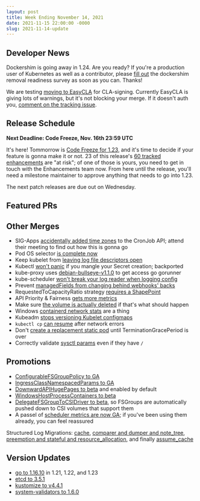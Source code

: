 ```yaml
---
layout: post
title: Week Ending November 14, 2021
date: 2021-11-15 22:00:00 -0000
slug: 2021-11-14-update
---
```


## Developer News

Dockershim is going away in 1.24.  Are you ready?  If you're a production user of Kubernetes as well as a contributor, please [fill out](https://forms.gle/svCJmhvTv78jGdSx8) the dockershim removal readiness survey as soon as you can.  Thanks!

We are testing [moving to EasyCLA](https://groups.google.com/g/kubernetes-dev/c/-mdBNXLYZ_Y) for CLA-signing.  Currently EasyCLA is giving lots of warnings, but it's not blocking your merge. If it doesn't auth you, [comment on the tracking issue](https://github.com/kubernetes/org/issues/3068).


## Release Schedule

**Next Deadline: Code Freeze, Nov. 16th 23:59 UTC**

It's here! Tommorrow is [Code Freeze for 1.23](https://groups.google.com/g/kubernetes-dev/c/pqdD3S7rhy0), and it's time to decide if your feature is gonna make it or not. 23 of this release's [60 tracked enhancements](http://bit.ly/k8s123-enhancements) are "at risk"; of one of those is yours, you need to get in touch with the Enhancements team now. From here until the release, you'll need a milestone maintainer to approve anything that needs to go into 1.23.

The next patch releases are due out on Wednesday.

## Featured PRs


## Other Merges

* SIG-Apps [accidentally added time zones](https://groups.google.com/g/kubernetes-dev/c/rlyEWxVbrVY) to the CronJob API; attend their meeting to find out how this is gonna go
* Pod OS selector [is complete now](https://github.com/kubernetes/kubernetes/pull/105292)
* Keep kubelet from [leaving log file descriptors open](https://github.com/kubernetes/kubernetes/pull/106382)
* Kubectl [won't panic](https://github.com/kubernetes/kubernetes/pull/106317) if you mangle your Secret creation; backported
* kube-proxy uses [debian-bullseye-v1.1.0](https://github.com/kubernetes/kubernetes/pull/106301) to get access go gorunner
* kube-scheduler [won't break your log reader when logging config](https://github.com/kubernetes/kubernetes/pull/106228)
* Prevent [managedFields from changing behind webhooks' backs](https://github.com/kubernetes/kubernetes/pull/106195)
* RequestedToCapacityRatio strategy [requires a ShapePoint](https://github.com/kubernetes/kubernetes/pull/106169)
* API Priority & Fairness [gets more metrics](https://github.com/kubernetes/kubernetes/pull/105873)
* Make sure [the volume is actually deleted](https://github.com/kubernetes/kubernetes/pull/105773) if that's what should happen
* Windows [containerd network stats](https://github.com/kubernetes/kubernetes/pull/105744) are a thing
* Kubeadm [stops versioning Kubelet configmaps](https://github.com/kubernetes/kubernetes/pull/105741)
* `kubectl cp` [can resume](https://github.com/kubernetes/kubernetes/pull/104792) after network errors
* Don't [create a replacement static pod](https://github.com/kubernetes/kubernetes/pull/104743) until TerminationGracePeriod is over
* Correctly validate [sysctl params](https://github.com/kubernetes/kubernetes/pull/102393) even if they have `/`

## Promotions

* [ConfigurableFSGroupPolicy to GA](https://github.com/kubernetes/kubernetes/pull/105885)
* [IngressClassNamespacedParams to GA](https://github.com/kubernetes/kubernetes/pull/104636)
* [DownwardAPIHugePages to beta](https://github.com/kubernetes/kubernetes/pull/106271) and enabled by default
* [WindowsHostProcessContainers to beta](https://github.com/kubernetes/kubernetes/pull/106058)
* [DelegateFSGroupToCSIDriver to beta](https://github.com/kubernetes/kubernetes/pull/106330), so FSGroups are automatically pushed down to CSI volumes that support them
* A passel of [scheduler metrics are now GA](https://github.com/kubernetes/kubernetes/pull/106266); if you've been using them already, you can feel reassured

Structured Log Migrations: [cache](https://github.com/kubernetes/kubernetes/pull/105969), [comparer and dumper and note_tree](https://github.com/kubernetes/kubernetes/pull/105968), [preemption and stateful and resource_allocation](https://github.com/kubernetes/kubernetes/pull/105967), and finally [assume_cache](https://github.com/kubernetes/kubernetes/pull/105904)

## Version Updates

* [go to 1.16.10](https://github.com/kubernetes/kubernetes/pull/106224) in 1.21, 1.22, and 1.23
* [etcd to 3.5.1](https://github.com/kubernetes/kubernetes/pull/105706)
* [kustomize to v4.4.1](https://github.com/kubernetes/kubernetes/pull/106389)
* [system-validators to 1.6.0](https://github.com/kubernetes/kubernetes/pull/106323)
